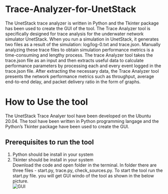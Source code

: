 # Trace-Analyzer-for-UnetStack
The UnetStack trace analyzer is written in Python and the Tkinter package has been used to create the GUI of the tool. The Trace Analyzer tool is specifically designed for trace analysis for the underwater network simulator UnetStack.  When you run a simulation in UnetStack, it generates two files as a result of the simulation: log/log-0.txt and trace.json. Manually analyzing these trace files to obtain simulation performance metrics is a time-consuming and lengthy process. The trace Analyzer tool takes the trace.json file as an input and then extracts useful data to calculate performance parameters by processing each and every event logged in the trace.json file.   After extracting the necessary data, the Trace Analyzer tool presents the network performance metrics such as throughput, average end-to-end delay, and packet delivery ratio in the form of graphs.
# How to Use the tool
The UnetStack Trace Analyer tool have been developed on the Ubuntu 20.04. The tool have been written in Python programming langage and the Python’s Tkinter package have been used to create the GUI.
## Prerequisites to run the tool
1. Python should be install in your system
2. Tkinter should be install in your system <br/>
Download the code and open folder in the terminal. In folder there are three files - start.py, trace.py, check_sources.py. To start the tool run the start.py file. you will get GUI windo of the tool as shown in the below picture.<br/>
![GUI](https://user-images.githubusercontent.com/33829910/175817525-4c3af879-9594-46b0-9adb-bef7d1eb7fff.png)

